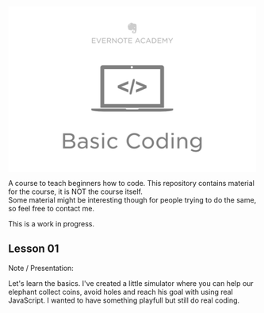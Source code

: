 <img src="header.png" width="500px" align="center">

A course to teach beginners how to code. This repository contains material for the course, it is NOT the course itself.  
Some material might be interesting though for people trying to do the same, so feel free to contact me.  
  
This is a work in progress.

## Lesson 01

Note / Presentation:
  
Let's learn the basics. I've created a little simulator where you can help our elephant collect coins, avoid holes and reach his goal with using real JavaScript. I wanted to have something playfull but still do real coding.